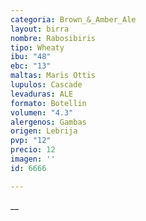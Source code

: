 ```yaml
---
categoria: Brown_&_Amber_Ale
layout: birra
nombre: Rabosibiris
tipo: Wheaty
ibu: "48"
ebc: "13"
maltas: Maris Ottis
lupulos: Cascade
levaduras: ALE
formato: Botellin
volumen: "4.3"
alergenos: Gambas
origen: Lebrija
pvp: "12"
precio: 12
imagen: ''
id: 6666

---
```

__